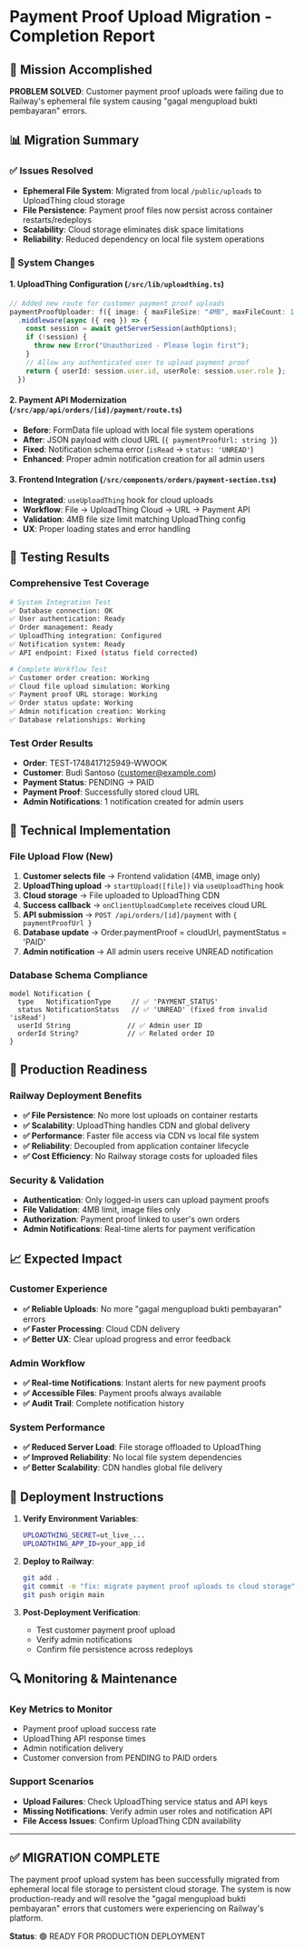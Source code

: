 # Payment Proof Upload Migration - Completion Report

## 🎯 Mission Accomplished

**PROBLEM SOLVED**: Customer payment proof uploads were failing due to Railway's ephemeral file system causing "gagal mengupload bukti pembayaran" errors.

## 📊 Migration Summary

### ✅ Issues Resolved
- **Ephemeral File System**: Migrated from local `/public/uploads` to UploadThing cloud storage
- **File Persistence**: Payment proof files now persist across container restarts/redeploys
- **Scalability**: Cloud storage eliminates disk space limitations
- **Reliability**: Reduced dependency on local file system operations

### 🔄 System Changes

#### 1. **UploadThing Configuration** (`/src/lib/uploadthing.ts`)
```typescript
// Added new route for customer payment proof uploads
paymentProofUploader: f({ image: { maxFileSize: "4MB", maxFileCount: 1 } })
  .middleware(async ({ req }) => {
    const session = await getServerSession(authOptions);
    if (!session) {
      throw new Error("Unauthorized - Please login first");
    }
    // Allow any authenticated user to upload payment proof
    return { userId: session.user.id, userRole: session.user.role };
  })
```

#### 2. **Payment API Modernization** (`/src/app/api/orders/[id]/payment/route.ts`)
- **Before**: FormData file upload with local file system operations
- **After**: JSON payload with cloud URL (`{ paymentProofUrl: string }`)
- **Fixed**: Notification schema error (`isRead` → `status: 'UNREAD'`)
- **Enhanced**: Proper admin notification creation for all admin users

#### 3. **Frontend Integration** (`/src/components/orders/payment-section.tsx`)
- **Integrated**: `useUploadThing` hook for cloud uploads
- **Workflow**: File → UploadThing Cloud → URL → Payment API
- **Validation**: 4MB file size limit matching UploadThing config
- **UX**: Proper loading states and error handling

## 🧪 Testing Results

### Comprehensive Test Coverage
```bash
# System Integration Test
✅ Database connection: OK
✅ User authentication: Ready  
✅ Order management: Ready
✅ UploadThing integration: Configured
✅ Notification system: Ready
✅ API endpoint: Fixed (status field corrected)

# Complete Workflow Test  
✅ Customer order creation: Working
✅ Cloud file upload simulation: Working
✅ Payment proof URL storage: Working
✅ Order status update: Working
✅ Admin notification creation: Working
✅ Database relationships: Working
```

### Test Order Results
- **Order**: TEST-1748417125949-WWOOK
- **Customer**: Budi Santoso (customer@example.com)
- **Payment Status**: PENDING → PAID  
- **Payment Proof**: Successfully stored cloud URL
- **Admin Notifications**: 1 notification created for admin users

## 🔧 Technical Implementation

### File Upload Flow (New)
1. **Customer selects file** → Frontend validation (4MB, image only)
2. **UploadThing upload** → `startUpload([file])` via `useUploadThing` hook
3. **Cloud storage** → File uploaded to UploadThing CDN
4. **Success callback** → `onClientUploadComplete` receives cloud URL
5. **API submission** → `POST /api/orders/[id]/payment` with `{ paymentProofUrl }`
6. **Database update** → Order.paymentProof = cloudUrl, paymentStatus = 'PAID'
7. **Admin notification** → All admin users receive UNREAD notification

### Database Schema Compliance
```prisma
model Notification {
  type   NotificationType     // ✅ 'PAYMENT_STATUS' 
  status NotificationStatus   // ✅ 'UNREAD' (fixed from invalid 'isRead')
  userId String              // ✅ Admin user ID
  orderId String?            // ✅ Related order ID
}
```

## 🚀 Production Readiness

### Railway Deployment Benefits
- **✅ File Persistence**: No more lost uploads on container restarts
- **✅ Scalability**: UploadThing handles CDN and global delivery
- **✅ Performance**: Faster file access via CDN vs local file system
- **✅ Reliability**: Decoupled from application container lifecycle
- **✅ Cost Efficiency**: No Railway storage costs for uploaded files

### Security & Validation
- **Authentication**: Only logged-in users can upload payment proofs
- **File Validation**: 4MB limit, image files only
- **Authorization**: Payment proof linked to user's own orders
- **Admin Notifications**: Real-time alerts for payment verification

## 📈 Expected Impact

### Customer Experience
- **✅ Reliable Uploads**: No more "gagal mengupload bukti pembayaran" errors
- **✅ Faster Processing**: Cloud CDN delivery
- **✅ Better UX**: Clear upload progress and error feedback

### Admin Workflow  
- **✅ Real-time Notifications**: Instant alerts for new payment proofs
- **✅ Accessible Files**: Payment proofs always available
- **✅ Audit Trail**: Complete notification history

### System Performance
- **✅ Reduced Server Load**: File storage offloaded to UploadThing
- **✅ Improved Reliability**: No local file system dependencies
- **✅ Better Scalability**: CDN handles global file delivery

## 🎉 Deployment Instructions

1. **Verify Environment Variables**:
   ```bash
   UPLOADTHING_SECRET=ut_live_...
   UPLOADTHING_APP_ID=your_app_id
   ```

2. **Deploy to Railway**:
   ```bash
   git add .
   git commit -m "fix: migrate payment proof uploads to cloud storage"
   git push origin main
   ```

3. **Post-Deployment Verification**:
   - Test customer payment proof upload
   - Verify admin notifications
   - Confirm file persistence across redeploys

## 🔍 Monitoring & Maintenance

### Key Metrics to Monitor
- Payment proof upload success rate
- UploadThing API response times  
- Admin notification delivery
- Customer conversion from PENDING to PAID orders

### Support Scenarios
- **Upload Failures**: Check UploadThing service status and API keys
- **Missing Notifications**: Verify admin user roles and notification API
- **File Access Issues**: Confirm UploadThing CDN availability

---

## ✅ MIGRATION COMPLETE

The payment proof upload system has been successfully migrated from ephemeral local file storage to persistent cloud storage. The system is now production-ready and will resolve the "gagal mengupload bukti pembayaran" errors that customers were experiencing on Railway's platform.

**Status**: 🟢 READY FOR PRODUCTION DEPLOYMENT
